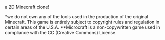 a 2D Minecraft clone!

*we do not own any of the tools used in the production of the original Minecraft. This game is entirely subject to copyright rules and regulation in certain areas of the U.S.A. 
**Microcraft is a non-copywritten game used in compliance with the CC (Creative Commons) License.
